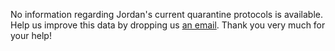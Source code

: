 No information regarding Jordan's current quarantine protocols is available. Help us improve this data by dropping us [an email](mailto:travel-map@tourhero.com). Thank you very much for your help!
